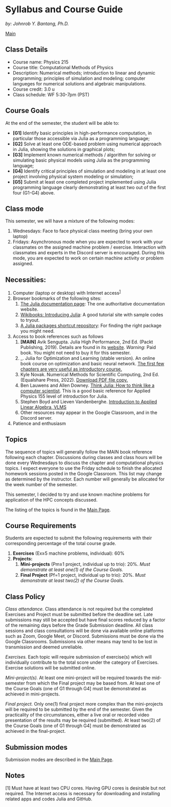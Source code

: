 # Syllabus and Course Guide
_by: Johnrob Y. Bantang, Ph.D._

[Main](./)

## Class Details
- Course name: Physics 215
- Course title: Computational Methods of Physics
- Description: Numerical methods;
introduction to linear and dynamic programming; 
principles of simulation and modeling;
computer langueges for numerical solutions and algebraic manipulations.
- Course credit: 3.0 u
- Class schedule: WF 5:30-7pm (PST)

## Course Goals
At the end of the semester, the student will be able to:
- **[G1]** Identify basic principles in high-performance computation, in particular those accessible via Julia as a programming language;
- **[G2]** Solve at least one ODE-based problem using numerical approach in Julia, showing the
solutions in graphical plots;
- **[G3]** Implement known numerical methods / algorithm for solving or simulating basic physical models using Julia as the programming language;
- **[G4]** Identify critical principles of simulation and modeling in at least one project involving physical system modeling or simulation;
- **[G5]** Submit at least one completed project implemented using Julia programming language clearly demonstrating at least two out of the first four (G1-G4) above.

## Class mode
This semester, we will have a mixture of the following modes:
1. Wednesdays: Face to face physical class meeting (bring your own laptop)
2. Fridays: Asynchronous mode when you are expected to work with your classmates on the assigned machine problem / exercise.
Interaction with classmates and experts in the Discord server is encouraged. During this mode, you are expected to work on certain machine activity or problem assigned.

## Necessities:
1. Computer (laptop or desktop) with Internet access<sup>[1](#gpu-note)</sup>
2. Browser bookmarks of the following sites:
	1. [The Julia documentation page](https://docs.julialang.org): The one authoritative documentation website.
	2. [Wikibooks: Introducing Julia](https://en.wikibooks.org/wiki/Introducing_Julia): A good tutorial site with sample codes to tryout.
	3. [A Julia packages shortcut repository](https://juliapackages.com): For finding the right package you might need.
3. Access to book references such as follows
	1. **[MAIN]** Avik Sengupta. Julia High Performance, 2nd Ed. (Packt Publishing, 2019). Details are found in its [website](https://juliahighperformance.com). _Warning_: Paid book. You might not need to buy it for this semester.
	2. _. Julia for Optimization and Learning (stable version). An online book course on optimization and basic neural network. [The first few chapters are very useful as introductory course.](https://juliateachingctu.github.io/Julia-for-Optimization-and-Learning/stable/)
    2. Kyle Novak. Numerical Methods for Scientific Computing, 2nd Ed. (Equalshare Press, 2022). [Download PDF file copy.](https://www.equalsharepress.com/media/NMFSC.pdf)
	3. Ben Lauwens and Allen Downey. [Think Julia: How to think like a computer scientist](https://benlauwens.github.io/ThinkJulia.jl/latest/book.html). This is a good basic reference for Applied Physics 155 level of introduction for Julia.
	4. Stephen Boyd and Lieven Vandenberghe. [Introduction to Applied Linear Algebra, VLMS](http://vmls-book.stanford.edu)
	5. Other resources may appear in the Google Classroom, and in the Discord server.
4. Patience and enthusiasm

## Topics
The sequence of topics will generally follow the MAIN book reference following each chapter.
Discussions during classes and class hours will be done every Wednesdays to discuss the chapter and computational physics topics.
I expect everyone to use the Friday schedule to finish the allocated homework sessions posted in the Google Classroom.
This list may change as determined by the instructor. Each number will generally be allocated for the week number of the semester.

This semester, I decided to try and use known machine problems for application of the HPC concepts discussed.

The listing of the topics is found in the [Main Page](README.md).

## Course Requirements
Students are expected to submit the following requirements with their corresponding percentage of the total course grade.
1. **Exercises** (Ex≥5 machine problems, individual): 60% 
2. **Projects:**
	1. **Mini-projects** (Pm≥1 project, individual up to trio): 20%. _Must demonstrate at least one(1) of the Course Goals._
	2. **Final Project** (Pf=1 project, individual up to trio): 20%. _Must demonstrate at least two(2) of the Course Goals._

## Class Policy
_Class attendance._ Class attendance is not required but the completed Exercises and Project must be submitted before the deadline set. Late submissions may still be accepted but have final scores reduced by a factor of the remaining days before the Grade Submission deadline.
All class sessions and class consultations will be done via available online platforms such as Zoom, Google Meet, or Discord.
Submissions must be done via the Google Classrooms. Submissions via other means may tend to be lost in transmission and deemed unreliable.

_Exercises._ Each topic will require submission of exercise(s) which will individually contribute to the total score under the category of Exercises. Exercise solutions will be submitted online.

_Mini-project(s)._ At least one mini-project will be required towards the mid-semester from which the Final project may be based from. At least one of the Course Goals (one of G1 through G4] must be demonstrated as achieved in mini-projects.

_Final project._ Only one(1) final project more complex than the mini-projects will be required to be submitted by the end of the semester. Given the practicality of the circumstances, either a live oral or recorded video presentation of the results may be required (submitted). At least two(2) of the Course Goals (one of G1 through G4] must be demonstrated as achieved in the final-project.

## Submission modes
Submission modes are described in the [Main Page](README.md).

## Notes
<a name="gpu-note">[1]</a> Must have at least two CPU cores. Having GPU cores is desirable but not required. The Internet access is necessary for downloading and installing related apps and codes Julia and GitHub.
